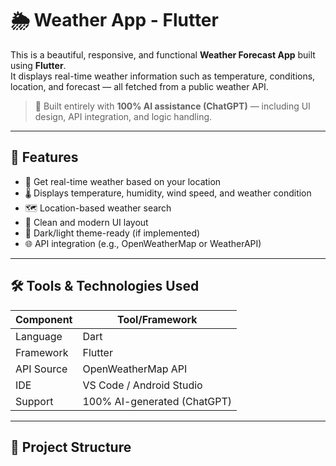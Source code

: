 # 🌦️ Weather App - Flutter

This is a beautiful, responsive, and functional **Weather Forecast App** built using **Flutter**.  
It displays real-time weather information such as temperature, conditions, location, and forecast — all fetched from a public weather API.

> 🤖 Built entirely with **100% AI assistance (ChatGPT)** — including UI design, API integration, and logic handling.

---

## 🚀 Features

- 📍 Get real-time weather based on your location  
- 🌡️ Displays temperature, humidity, wind speed, and weather condition  
- 🗺️ Location-based weather search  
- 🧼 Clean and modern UI layout  
- 🌙 Dark/light theme-ready (if implemented)  
- 🌐 API integration (e.g., OpenWeatherMap or WeatherAPI)  

---

## 🛠️ Tools & Technologies Used

| Component   | Tool/Framework             |
|-------------|----------------------------|
| Language    | Dart                       |
| Framework   | Flutter                    |
| API Source  | OpenWeatherMap API         |
| IDE         | VS Code / Android Studio   |
| Support     | 100% AI-generated (ChatGPT)|

---

## 📂 Project Structure

